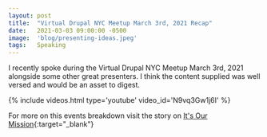 ```yaml
---
layout: post
title:  "Virtual Drupal NYC Meetup March 3rd, 2021 Recap"
date:   2021-03-03 09:00:00 -0500
image:  'blog/presenting-ideas.jpeg'
tags:   Speaking
---
```

I recently spoke during the Virtual Drupal NYC Meetup March 3rd, 2021 alongside some other great presenters. I think the content supplied was well versed and would be an asset to digest.

{% include videos.html type='youtube' video_id='N9vq3Gw1j6I' %}

For more on this events breakdown visit the story on [It's Our Mission](https://www.itsourmission.org/blog/2021-03-04-virtual-drupal-nyc-meetup-3-3-21-recap){:target="_blank"}